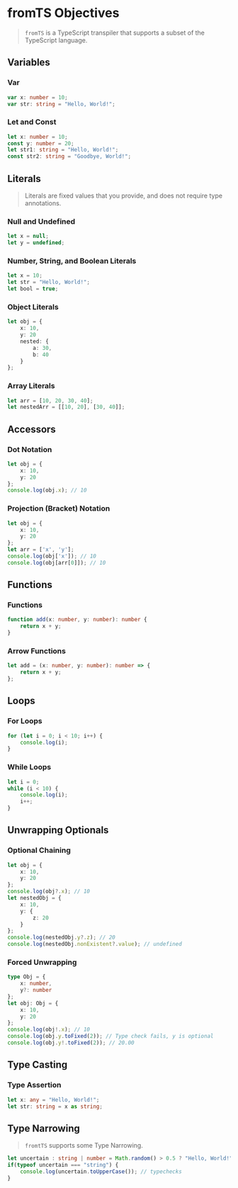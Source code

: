 # fromTS Objectives

> `fromTS` is a TypeScript transpiler that supports a subset of the TypeScript language.


## Variables

### Var
 
```typescript
var x: number = 10;
var str: string = "Hello, World!";
```

### Let and Const

```typescript
let x: number = 10;
const y: number = 20;
let str1: string = "Hello, World!";
const str2: string = "Goodbye, World!";
```

## Literals

> Literals are fixed values that you provide, and does not require type annotations.

### Null and Undefined

```typescript
let x = null;
let y = undefined;
```

### Number, String, and Boolean Literals

```typescript
let x = 10;
let str = "Hello, World!";
let bool = true;
```

### Object Literals

```typescript
let obj = {
    x: 10,
    y: 20
    nested: {
        a: 30,
        b: 40
    }
};
```

### Array Literals

```typescript
let arr = [10, 20, 30, 40];
let nestedArr = [[10, 20], [30, 40]];
```

## Accessors

### Dot Notation

```typescript
let obj = {
    x: 10,
    y: 20
};
console.log(obj.x); // 10
```

### Projection (Bracket) Notation
    
```typescript
let obj = {
    x: 10,
    y: 20
};
let arr = ['x', 'y'];
console.log(obj['x']); // 10
console.log(obj[arr[0]]); // 10
```

## Functions

### Functions

```typescript
function add(x: number, y: number): number {
    return x + y;
}
```

### Arrow Functions

```typescript
let add = (x: number, y: number): number => {
    return x + y;
};
```

## Loops

### For Loops

```typescript
for (let i = 0; i < 10; i++) {
    console.log(i);
}
```

### While Loops

```typescript
let i = 0;
while (i < 10) {
    console.log(i);
    i++;
}
```

## Unwrapping Optionals

### Optional Chaining

```typescript
let obj = {
    x: 10,
    y: 20
};
console.log(obj?.x); // 10
let nestedObj = {
    x: 10,
    y: {
        z: 20
    }
};
console.log(nestedObj.y?.z); // 20
console.log(nestedObj.nonExistent?.value); // undefined
```

### Forced Unwrapping

```typescript
type Obj = {
    x: number,
    y?: number
};
let obj: Obj = {
    x: 10,
    y: 20
};
console.log(obj!.x); // 10
console.log(obj.y.toFixed(2)); // Type check fails, y is optional
console.log(obj.y!.toFixed(2)); // 20.00
```

## Type Casting

### Type Assertion

```typescript
let x: any = "Hello, World!";
let str: string = x as string;
```

## Type Narrowing

> `fromtTS` supports some Type Narrowing.

```typescript
let uncertain : string | number = Math.random() > 0.5 ? "Hello, World!" : 10;
if(typeof uncertain === "string") {
    console.log(uncertain.toUpperCase()); // typechecks
}
```

